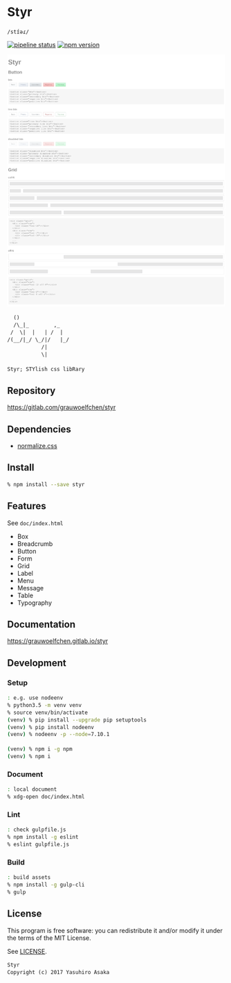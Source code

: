 # Styr

`/stɪ́əɾ/`

[![pipeline status][pipeline]][commit] [![npm version][version]][npm]

[![Screenshot](doc/img/screenshot-thumb.png)](
https://gitlab.com/grauwoelfchen/styr/raw/master/doc/img/screenshot.png)

```txt
  ()
  /\_|_        ,_
 /  \|  |   | /  |
/(__/|_/ \_/|/   |_/
           /|
           \|

Styr; STYlish css libRary
```

## Repository

https://gitlab.com/grauwoelfchen/styr


## Dependencies

* [normalize.css](https://github.com/necolas/normalize.css)


## Install

```zsh
% npm install --save styr
```


## Features

See `doc/index.html`

* Box
* Breadcrumb
* Button
* Form
* Grid
* Label
* Menu
* Message
* Table
* Typography


## Documentation

https://grauwoelfchen.gitlab.io/styr


## Development

### Setup

```zsh
: e.g. use nodeenv
% python3.5 -m venv venv
% source venv/bin/activate
(venv) % pip install --upgrade pip setuptools
(venv) % pip install nodeenv
(venv) % nodeenv -p --node=7.10.1

(venv) % npm i -g npm
(venv) % npm i
```

### Document

```zsh
: local document
% xdg-open doc/index.html
```

### Lint

```zsh
: check gulpfile.js
% npm install -g eslint
% eslint gulpfile.js
```

### Build

```zsh
: build assets
% npm install -g gulp-cli
% gulp
```


## License

This program is free software: you can redistribute it and/or modify it
under the terms of the MIT License.


See [LICENSE](LICENSE).


```txt
Styr
Copyright (c) 2017 Yasuhiro Asaka
```


[pipeline]: https://gitlab.com/grauwoelfchen/styr/badges/master/pipeline.svg
[commit]: https://gitlab.com/grauwoelfchen/styr/commits/master
[version]: https://img.shields.io/npm/v/styr.svg
[npm]: https://www.npmjs.com/package/styr
